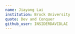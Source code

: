```yaml
---
name: Jiayang Lai 
institution: Brock University
quote: Dev and Conquer
github_user: INSIDERDAVIDLAI
---
```

